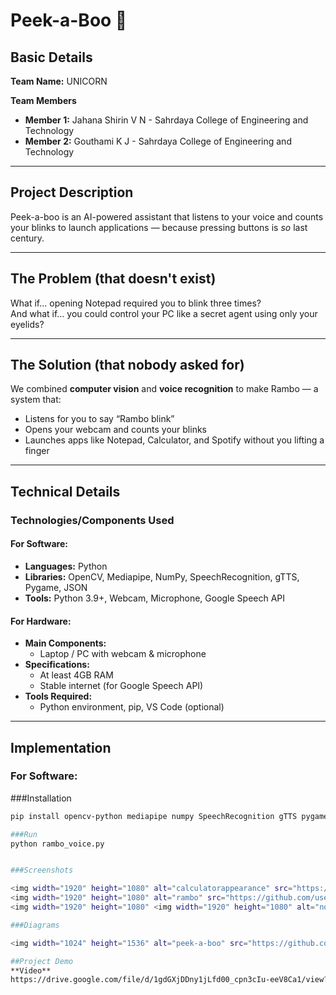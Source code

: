 # Peek-a-Boo 🎯

## Basic Details
**Team Name:**  UNICORN

**Team Members**  
- **Member 1:** Jahana Shirin V N - Sahrdaya College of Engineering and Technology  
- **Member 2:** Gouthami K J - Sahrdaya College of Engineering and Technology 

---

## Project Description
Peek-a-boo is an AI-powered assistant that listens to your voice and counts your blinks to launch applications — because pressing buttons is *so* last century.  

---

## The Problem (that doesn't exist)
What if… opening Notepad required you to blink three times?  
And what if… you could control your PC like a secret agent using only your eyelids?  

---

## The Solution (that nobody asked for)
We combined **computer vision** and **voice recognition** to make Rambo — a system that:  
- Listens for you to say “Rambo blink”  
- Opens your webcam and counts your blinks  
- Launches apps like Notepad, Calculator, and Spotify without you lifting a finger  

---

## Technical Details
### Technologies/Components Used
#### For Software:
- **Languages:** Python  
- **Libraries:** OpenCV, Mediapipe, NumPy, SpeechRecognition, gTTS, Pygame, JSON  
- **Tools:** Python 3.9+, Webcam, Microphone, Google Speech API  

#### For Hardware:
- **Main Components:**  
  - Laptop / PC with webcam & microphone  
- **Specifications:**  
  - At least 4GB RAM  
  - Stable internet (for Google Speech API)  
- **Tools Required:**  
  - Python environment, pip, VS Code (optional)

---

## Implementation
### For Software:

###Installation
```bash
pip install opencv-python mediapipe numpy SpeechRecognition gTTS pygame

###Run
python rambo_voice.py


###Screenshots

<img width="1920" height="1080" alt="calculatorappearance" src="https://github.com/user-attachments/assets/24277965-8631-4068-b6e2-5e51db23676e" />
<img width="1920" height="1080" alt="rambo" src="https://github.com/user-attachments/assets/a9c33a56-2a12-4373-a81d-513ce44518bd" />
<img width="1920" height="1080" <img width="1920" height="1080" alt="notepadopening" src="https://github.com/user-attachments/assets/f3d0a6b9-58f3-40da-beed-e8073f51ed10" />

###Diagrams

<img width="1024" height="1536" alt="peek-a-boo" src="https://github.com/user-attachments/assets/18067b24-0b2b-4b96-8ae4-2ac542cefc0f" />

##Project Demo
**Video**
https://drive.google.com/file/d/1gdGXjDDny1jLfd00_cpn3cIu-eeV8Ca1/view?usp=sharing



